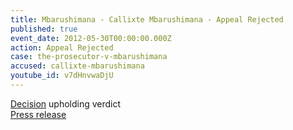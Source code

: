 ```yaml
---
title: Mbarushimana - Callixte Mbarushimana - Appeal Rejected
published: true
event_date: 2012-05-30T00:00:00.000Z
action: Appeal Rejected
case: the-prosecutor-v-mbarushimana
accused: callixte-mbarushimana
youtube_id: v7dHnvwaDjU
---
```



[Decision](https://www.icc-cpi.int/Pages/record.aspx?docNo=ICC-01/04-01/10-514) upholding verdict
<br>[Press release](https://www.icc-cpi.int/pages/item.aspx?name=PR798)